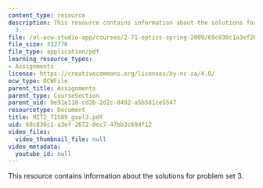 ```yaml
---
content_type: resource
description: This resource contains information about the solutions for problem set
  3.
file: /ol-ocw-studio-app/courses/2-71-optics-spring-2009/69c830c1a3ef26720ec747bb3c694f12_MIT2_71S09_gsol3.pdf
file_size: 332776
file_type: application/pdf
learning_resource_types:
- Assignments
license: https://creativecommons.org/licenses/by-nc-sa/4.0/
ocw_type: OCWFile
parent_title: Assignments
parent_type: CourseSection
parent_uid: 9e91e110-cd2b-2d2c-0492-a5b581ce5547
resourcetype: Document
title: MIT2_71S09_gsol3.pdf
uid: 69c830c1-a3ef-2672-0ec7-47bb3c694f12
video_files:
  video_thumbnail_file: null
video_metadata:
  youtube_id: null
---
```

This resource contains information about the solutions for problem set 3.